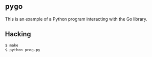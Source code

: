 # `pygo`

This is an example of a Python program interacting with the Go
library.

## Hacking

```sh
$ make
$ python prog.py
```
